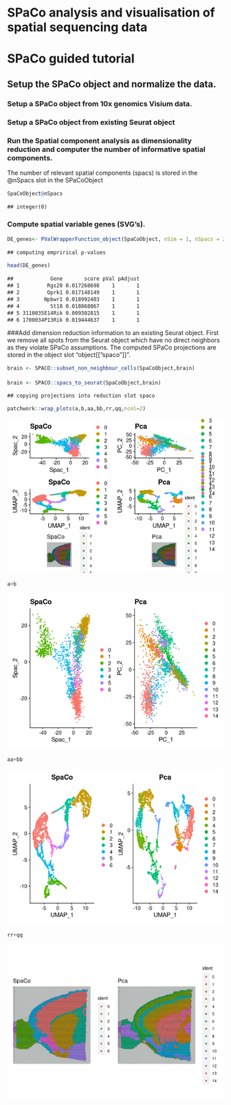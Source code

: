 SPaCo analysis and visualisation of spatial sequencing data
================

# SPaCo guided tutorial

## Setup the SPaCo object and normalize the data.

### Setup a SPaCo object from 10x genomics Visium data.

### Setup a SPaCo object from existing Seurat object

### Run the Spatial component analysis as dimensionality reduction and computer the number of informative spatial components.

The number of relevant spatial components (spacs) is stored in the
@nSpacs slot in the SPaCoObject

``` r
SpaCoObject@nSpacs
```

    ## integer(0)

### Compute spatial variable genes (SVG’s).

``` r
DE_genes<- PValWrapperFunction_object(SpaCoObject, nSim = 1, nSpacs = 2)
```

    ## computing emprirical p-values

``` r
head(DE_genes)
```

    ##            Gene       score pVal pAdjust
    ## 1         Rgs20 0.017268698    1       1
    ## 2         Oprk1 0.017148149    1       1
    ## 3        Npbwr1 0.018992403    1       1
    ## 4          St18 0.018868867    1       1
    ## 5 3110035E14Rik 0.009302815    1       1
    ## 6 1700034P13Rik 0.019444637    1       1

###Add dimension reduction information to an existing Seurat object.
First we remove all spots from the Seurat object which have no direct
neighbors as they violate SPaCo assumptions. The computed SPaCo
projections are stored in the object slot “object\[\[”spaco”\]\]”.

``` r
brain <- SPACO::subset_non_neighbour_cells(SpaCoObject,brain)

brain <- SPACO::spacs_to_seurat(SpaCoObject,brain)
```

    ## copying projections into reduction slot spaco

``` r
patchwork::wrap_plots(a,b,aa,bb,rr,qq,ncol=2)
```

![](README_files/figure-gfm/unnamed-chunk-8-1.png)<!-- -->

``` r
a+b
```

![](README_files/figure-gfm/unnamed-chunk-8-2.png)<!-- -->

``` r
aa+bb
```

![](README_files/figure-gfm/unnamed-chunk-8-3.png)<!-- -->

``` r
rr+qq
```

![](README_files/figure-gfm/unnamed-chunk-8-4.png)<!-- -->
